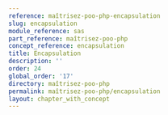 ```yaml
---
reference: maîtrisez-poo-php-encapsulation
slug: encapsulation
module_reference: sas
part_reference: maîtrisez-poo-php
concept_reference: encapsulation
title: Encapsulation
description: ''
order: 24
global_order: '17'
directory: maîtrisez-poo-php
permalink: maîtrisez-poo-php/encapsulation
layout: chapter_with_concept
---
```

